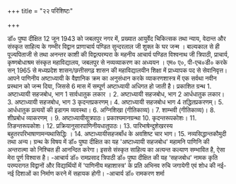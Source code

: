 +++
title = "२२ परिशिष्टः"

+++

डॉ० पुष्पा दीक्षित 12 जून 1943 को जबलपुर नगर में, प्रख्यात आयुर्वेद चिकित्सक तथा न्याय, वेदान्त और संस्कृत साहित्य के गम्भीर विद्वान प्राणाचार्य पण्डित सुन्दरलाल जी शुक्ल के घर जन्म । बाल्यकाल से ही पूज्यपिताजी से तथा अनन्तर काशी की विद्वत्परम्परा के महनीय आचार्य पण्डित विश्वनाथ जी त्रिपाठी, प्राचार्य, कृष्णबोधाश्रम संस्कृत महाविद्यालय, जबलपुर से नव्यव्याकरण का अध्ययन । एम० ए०, पी-एच०डी० करके सन् 1965 से मध्यप्रदेश
शासन/छत्तीसगढ़ शासन की महाविद्यालयीन शिक्षा में प्राध्यापक पद से सेवानिवृत्त। आपने पाणिनीय अष्टाध्यायी के वैज्ञानिक क्रम का अनुसंधान करके व्याकरणशास्त्र में एक सर्वथा नवीन प्रस्थान को जन्म दिया, जिससे 6 मास में सम्पूर्ण अष्टाध्यायी अधिगत हो जाती है। प्रकाशित ग्रन्थ 1. अष्टाध्यायी सहजबोध, भाग 1 सार्वधातुक लकार । 2. अष्टाध्यायी सहजबोध, भाग 2 आर्धधातुक लकार। 3. अष्टाध्यायी सहजबोध, भाग 3 कृदन्तप्रकरणम्। 4. अष्टाध्यायी सहजबोध भाग 4 तद्धितप्रकरणम्। 5. आर्धधातुक प्रत्ययों की इडागम व्यवस्था। 6. अग्निशिखा (गीतिकाव्य)। 7. शाम्भवी (गीतिकाव्य)। 8. शीघ्रबोध व्याकरणम् । 9. अष्टाध्यायीसूत्रपाठः। प्रकाश्यमानग्रन्था 10. कृदन्तरूपकोशः। 11. तिङन्तरूपकोशः। 12. प्रक्रियानुसारपाणिनीयधातुपाठः। 13. पारिभाषेन्दुशेखरस्य बहुतरपरिभाषाणामन्यथासिद्धिः । 14. अष्टाध्यायीसहजबाँध के अवशिष्ट चार भाग। 15. नव्यसिद्धान्तकौमुदी तथा अन्य।
ग्रन्थ के विषय में डॉ० पुष्पा दीक्षित का यह 'अष्टाध्यायी सहजबोध' महामनि पाणिनि की अन्तरात्मा को निश्चित ही आनन्दित करेगा। इससे संस्कृत साहित्य का अत्यन्त कल्याण सम्भावित है, ऐसा मेरा पूर्ण विश्वास है।
-आचार्य डॉ० रामप्रसाद त्रिपाठी डॉ० पुष्पा दीक्षित की यह ‘सहजबोध' नामक कृति परम्परागत विद्वानों और विद्यार्थियों में 'पाणिनीय महाशास्त्र' के प्रति अभिनव रुचि जगायेगी एवं शोध की नई-नई दिशाओं का निर्माण करने में सहायक होगी।
-आचार्य डॉ० रामकरण शर्मा

